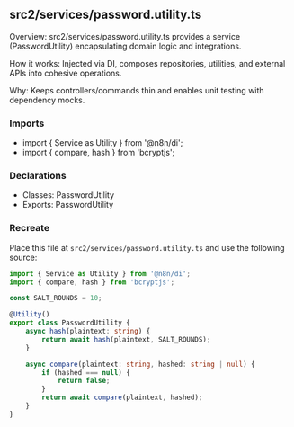 ## src2/services/password.utility.ts

Overview: src2/services/password.utility.ts provides a service (PasswordUtility) encapsulating domain logic and integrations.

How it works: Injected via DI, composes repositories, utilities, and external APIs into cohesive operations.

Why: Keeps controllers/commands thin and enables unit testing with dependency mocks.

### Imports

- import { Service as Utility } from '@n8n/di';
- import { compare, hash } from 'bcryptjs';

### Declarations

- Classes: PasswordUtility
- Exports: PasswordUtility

### Recreate

Place this file at `src2/services/password.utility.ts` and use the following source:

```ts
import { Service as Utility } from '@n8n/di';
import { compare, hash } from 'bcryptjs';

const SALT_ROUNDS = 10;

@Utility()
export class PasswordUtility {
	async hash(plaintext: string) {
		return await hash(plaintext, SALT_ROUNDS);
	}

	async compare(plaintext: string, hashed: string | null) {
		if (hashed === null) {
			return false;
		}
		return await compare(plaintext, hashed);
	}
}

```
